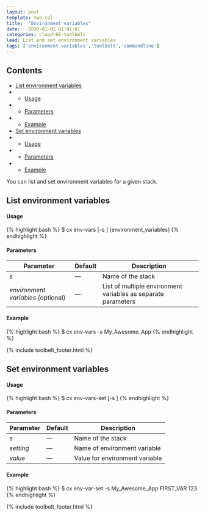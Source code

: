 ```yaml
---
layout: post
template: two-col
title:  "Environment variables"
date:   2030-01-01 01:01:01
categories: cloud-66-toolbelt
lead: List and set environment variables
tags: ['environment variables','toolbelt','commandline']
---
```


<h2>Contents</h2>
<ul class="page-toc">
	<li><a href="#list">List environment variables</a></li>
	        <li>
                <ul>
                <li><a href="#usage">Usage</a></li>
                </ul>
            </li>
            <li>
                <ul>
                <li><a href="#params">Parameters</a></li>
                </ul>
            </li>
            <li>
                <ul>
                <li><a href="#example">Example</a></li>
                </ul>
            </li>
	<li><a href="#set">Set environment variables</a></li>
	        <li>
                <ul>
                <li><a href="#usage">Usage</a></li>
                </ul>
            </li>
            <li>
                <ul>
                <li><a href="#params">Parameters</a></li>
                </ul>
            </li>
            <li>
                <ul>
                <li><a href="#example">Example</a></li>
                </ul>
            </li>
</ul>
You can list and set environment variables for a given stack.

<h2 id="list">List environment variables</h2>
<h4 id="usage">Usage</h4>
{% highlight bash %}
$ cx env-vars [-s <stack>] [environment_variables]
{% endhighlight %}

<h4 id="params">Parameters</h4>

<table class='table table-bordered table-striped table-small'>
    <thead>
        <tr>
            <th align="center">Parameter</th>
            <th align="center">Default</th>
            <th align="center">Description</th>
        </tr>
    </thead>
    <tbody>
        <tr>
            <td><i>s</i></td>
            <td>&mdash;</td>
            <td>Name of the stack</td>
        </tr>
        <tr>
            <td><i>environment variables</i> (optional)</td>
            <td>&mdash;</td>
            <td>List of multiple environment variables as separate parameters</td>
        </tr>
    </tbody>
</table>

<h4 id="example">Example</h4>

{% highlight bash %}
$ cx env-vars -s My_Awesome_App
{% endhighlight %}

{% include toolbelt_footer.html %}

<h2 id="set">Set environment variables</h2>
<h4 id="usage">Usage</h4>
{% highlight bash %}
$ cx env-vars-set [-s <stack>] <setting> <value>
{% endhighlight %}

<h4 id="params">Parameters</h4>

<table class='table table-bordered table-striped table-small'>
    <thead>
        <tr>
            <th align="center">Parameter</th>
            <th align="center">Default</th>
            <th align="center">Description</th>
        </tr>
    </thead>
    <tbody>
        <tr>
            <td><i>s</i></td>
            <td>&mdash;</td>
            <td>Name of the stack</td>
        </tr>
        <tr>
            <td><i>setting</i></td>
            <td>&mdash;</td>
            <td>Name of environment variable</td>
        </tr>
        <tr>
            <td><i>value</i></td>
            <td>&mdash;</td>
            <td>Value for environment variable</td>
        </tr>
    </tbody>
</table>

<h4 id="example">Example</h4>

{% highlight bash %}
$ cx env-var-set -s My_Awesome_App FIRST_VAR 123
{% endhighlight %}

{% include toolbelt_footer.html %}
